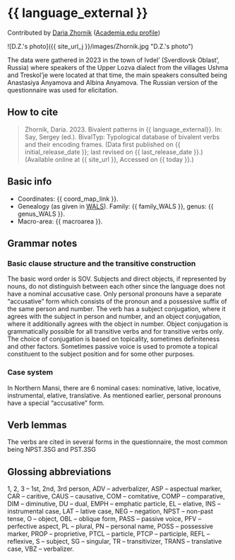 # {{ language_external }}
Contributed by [Daria Zhornik](https://www.finnougristik.uni-muenchen.de/personen/wiss_ma/daria-zhornik/index.html) 
([Academia.edu profile](https://iling-ran.academia.edu/DariaZhornik))

![D.Z.'s photo]({{ site_url_j }}/images/Zhornik.jpg "D.Z.'s photo")

The data were gathered in 2023 in the town of Ivdel’ (Sverdlovsk Oblast’, Russia) where speakers of the Upper Lozva dialect from the villages Ushma and Treskol’je were located at that time, the main speakers consulted being Anastasiya Anyamova and Albina Anyamova. The Russian version of the questionnaire was used for elicitation.

## How to cite
> Zhornik, Daria. 2023. Bivalent patterns in {{ language_external}}. 
> In: Say, Sergey (ed.). BivalTyp: Typological database of bivalent verbs and their encoding frames. 
> (Data first published on {{ initial_release_date }}; 
> last revised on {{ last_release_date }}.) (Available online at {{ site_url }}, 
> Accessed on {{ today }}.)

## Basic info
- Coordinates: {{ coord_map_link }}.
- Genealogy (as given in [WALS](https://wals.info/)). Family: {{ family_WALS }}, genus: {{ genus_WALS }}.
- Macro-area: {{ macroarea }}.

## Grammar notes

### Basic clause structure and the transitive construction 

The basic word order is SOV. Subjects and direct objects, if represented by nouns, do not distinguish between each other since the language does not have a nominal accusative case. Only personal pronouns have a separate “accusative” form which consists of the pronoun and a possessive suffix of the same person and number. 
The verb has a subject conjugation, where it agrees with the subject in person and number, and an object conjugation, where it additionally agrees with the object in number. Object conjugation is grammatically possible for all transitive verbs and for transitive verbs only. The choice of conjugation is based on topicality, sometimes definiteness and other factors. Sometimes passive voice is used to promote a topical constituent to the subject position and for some other purposes. 

### Case system

In Northern Mansi, there are 6 nominal cases: nominative, lative, locative, instrumental, elative, translative. As mentioned earlier, personal pronouns have a special “accusative” form. 

## Verb lemmas

The verbs are cited in several forms in the questionnaire, the most common being NPST.3SG and PST.3SG

## Glossing abbreviations

1, 2, 3 – 1st, 2nd, 3rd person, ADV – adverbalizer, ASP – aspectual marker, CAR – caritive, CAUS – causative, COM – comitative, COMP – comparative, DIM – diminutive, DU – dual, EMPH – emphatic particle, EL – elative, INS – instrumental case, LAT – lative case, NEG – negation, NPST – non-past tense, O – object, OBL – oblique form, PASS – passive voice, PFV – perfective aspect, PL – plural, PN – personal name, POSS – possessive marker, PROP – proprietive, PTCL – particle, PTCP – participle, REFL – reflexive, S – subject, SG – singular, TR – transitivizer, TRANS – translative case, VBZ – verbalizer. 

